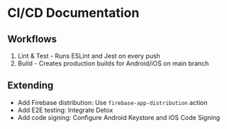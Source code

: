 # CI/CD Documentation

## Workflows

1. Lint & Test - Runs ESLint and Jest on every push
2. Build - Creates production builds for Android/iOS on main branch

## Extending

- Add Firebase distribution: Use `firebase-app-distribution` action
- Add E2E testing: Integrate Detox
- Add code signing: Configure Android Keystore and iOS Code Signing
